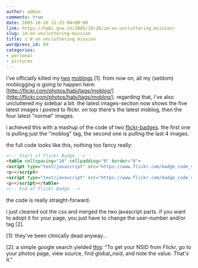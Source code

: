 ```yaml
---
author: admin
comments: true
date: 2005-10-26 12:25:04+00:00
link: https://habi.gna.ch/2005/10/26/im-on-uncluttering-mission/
slug: im-on-uncluttering-mission
title: i'm on uncluttering mission
wordpress_id: 89
categories:
- personal
- pictures
---
```


i've officially killed my [two](https://habi.bild.li/) [moblogs](http://moblog.co.uk/blogs.php?show=835) [1]. from now on, all my (seldom) moblogging is going to happen here: [http://flickr.com/photos/habi/tags/moblog/](http://flickr.com/photos/habi/tags/moblog/). regarding that, i've also uncluttered my sidebar a bit. the latest images-section now shows the five latest images i posted to flickr. on top there's the latest moblog, then the four latest "normal" images.

i achieved this with a mashup of the code of two [flickr-badges](https://www.flickr.com/badge_new.gne). the first one is pulling just the "moblog" tag, the second one is pulling the last 4 images.

the full code looks like this, nothing too fancy really:

````html
<!-- Start of Flickr Badge -->
<table cellspacing="10" cellpadding="0" border="0">
<script type="text/javascript" src="https://www.flickr.com/badge_code_v2.gne?count=1&amp;display=latest&amp;size=t&amp;layout=v&amp;source=user_tag&amp;user=79112147%40N00&amp;tag=moblog"></p>
<p></script>
<script type="text/javascript" src="https://www.flickr.com/badge_code_v2.gne?count=4&amp;display=latest&amp;size=t&amp;layout=v&amp;source=user&amp;user=79112147%40N00"></p>
<p></script></table>
<!-- End of Flickr Badge -->
````

the code is really straight-forward.

i just cleaned out the css and merged the two javascript parts. if you want to adopt it for your page, you just have to change the user-number and/or tag [2].

[1]: they've been clinically dead anyway...

[2]: a simple google search yielded [this](http://forum.textpattern.com/viewtopic.php?id=7030&p=4): "To get your NSID from Flickr, go to your photos page, view source, find global_nsid, and note the value. That's it."
